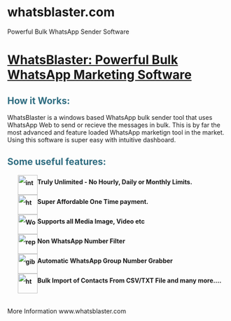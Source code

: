 # whatsblaster.com
Powerful Bulk WhatsApp Sender Software
<!-- #######  YAY, I AM THE SOURCE EDITOR! #########-->
<h1 style="color: #5e9ca0;"><a href="https://whatsblaster.com" target="_blank" rel="noopener">WhatsBlaster: Powerful Bulk WhatsApp Marketing Software</a></h1>
<h2 style="color: #2e6c80;">How it Works:</h2>
<p>WhatsBlaster is a windows based WhatsApp bulk sender tool that uses WhatsApp Web to send or recieve the messages in bulk. This is by far the most advanced and feature loaded WhatsApp marketign tool in the market. Using this software is super easy with intuitive dashboard.</p>
<h2 style="color: #2e6c80;">Some useful features:</h2>
<ol style="list-style: none; font-size: 14px; line-height: 32px; font-weight: bold;">
<li style="clear: both;"><img style="float: left;" src="https://html-online.com/img/01-interactive-connection.png" alt="interactive connection" width="45" /> Truly Unlimited - No Hourly, Daily or Monthly Limits.</li>
<li style="clear: both;"><img style="float: left;" src="https://html-online.com/img/02-html-clean.png" alt="html cleaner" width="45" />Super Affordable One Time payment.</li>
<li style="clear: both;"><img style="float: left;" src="https://html-online.com/img/03-docs-to-html.png" alt="Word to html" width="45" /> Supports all Media Image, Video etc</li>
<li style="clear: both;"><img style="float: left;" src="https://html-online.com/img/04-replace.png" alt="replace text" width="45" /> Non WhatsApp Number Filter</li>
<li style="clear: both;"><img style="float: left;" src="https://html-online.com/img/05-gibberish.png" alt="gibberish" width="45" />Automatic WhatsApp Group Number Grabber</li>
<li style="clear: both;"><img style="float: left;" src="https://html-online.com/img/6-table-div-html.png" alt="html table div" width="45" /> Bulk Import of Contacts From CSV/TXT File and many more....</li>
</ol>
<p>&nbsp; &nbsp; &nbsp;</p>
<p>More Information www.whatsblaster.com</p>
<p>&nbsp;</p>
